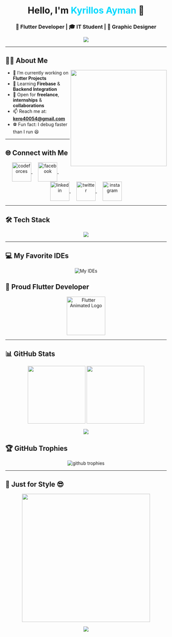 <!-- HEADER -->
<h1 align="center">
  Hello, I'm <span style="color:#00d9ff;">Kyrillos Ayman</span> 👋
</h1>

<!-- SUBTITLE -->
<h3 align="center">
  🚀 Flutter Developer | 🎓 IT Student | 🎨 Graphic Designer
</h3>

<!-- TYPING ANIMATION -->
<p align="center">
  <img src="https://readme-typing-svg.herokuapp.com?font=Fira+Code&size=24&pause=1000&color=00FFD1&center=true&vCenter=true&width=600&lines=Flutter+Developer+🚀;🎓+IT+Student;🎨+Graphic+Designer;💡+Problem+Solver;🔥+Always+Learning" />
</p>

---

## 🧑‍💻 About Me

<picture> 
  <img align="right" src="https://i.giphy.com/media/NiwZ9THiCOodYySoSh/giphy.gif" width="300px" />
</picture>

- 🔭 I’m currently working on **Flutter Projects**  
- 🌱 Learning **Firebase** & **Backend Integration**  
- 💼 Open for **freelance**, **internships** & **collaborations**  
- 📫 Reach me at: **kero40054@gmail.com**  
- ⚽ Fun fact: I debug faster than I run 😆  

---

## 🌐 Connect with Me

<p align="center">                        
  <a href="https://codeforces.com/profile/kero22" target="blank">
    <img align="center" src="https://raw.githubusercontent.com/rahuldkjain/github-profile-readme-generator/master/src/images/icons/Social/codeforces.svg" alt="codeforces" height="60" width="60" />
  </a>&emsp;
  <a href="https://www.facebook.com/share/12LVimewGEi/" target="blank">
    <img align="center" src="https://raw.githubusercontent.com/rahuldkjain/github-profile-readme-generator/master/src/images/icons/Social/facebook.svg" alt="facebook" height="60" width="60" />
  </a>&emsp;
  <a href="https://www.linkedin.com/in/kyrillos-ayman" target="blank">
    <img align="center" src="https://raw.githubusercontent.com/rahuldkjain/github-profile-readme-generator/master/src/images/icons/Social/linked-in-alt.svg" alt="linkedin" height="60" width="60" />
  </a>&emsp;
  <a href="https://twitter.com/keroayman2003" target="blank">
    <img align="center" src="https://raw.githubusercontent.com/rahuldkjain/github-profile-readme-generator/master/src/images/icons/Social/twitter.svg" alt="twitter" height="60" width="60" />
  </a>&emsp;
  <a href="https://instagram.com/kyrillos_ayman_22" target="blank">
    <img align="center" src="https://raw.githubusercontent.com/rahuldkjain/github-profile-readme-generator/master/src/images/icons/Social/instagram.svg" alt="instagram" height="60" width="60" />
  </a>
</p>

---

## 🛠️ Tech Stack

<p align="center">
  <img src="https://skillicons.dev/icons?i=dart,flutter,firebase,cpp,c,java,python,mysql,git,linux,figma,photoshop" />
</p>

---
 
## 💻 My Favorite IDEs

<p align="center">
  <img src="https://skills-icons.vercel.app/api/icons?i=vscode,netbeans,visualstudio,androidstudio,codeblocks" alt="My IDEs" />
</p>

## 💙 Proud Flutter Developer

<p align="center">
  <img src="https://media.giphy.com/media/SWjF9zQ4CTktab8HQN/giphy.gif" height="120" alt="Flutter Animated Logo"/>
</p>

---

## 📊 GitHub Stats

<p align="center">
  <img src="https://github-readme-stats.vercel.app/api?username=KyrillosAyman1&show_icons=true&theme=tokyonight&hide_border=true" height="180" />
  <img src="https://github-readme-stats.vercel.app/api/top-langs/?username=KyrillosAyman1&layout=compact&theme=tokyonight&hide_border=true" height="180" />
</p>

<p align="center">
  <img src="https://github-readme-streak-stats.herokuapp.com/?user=KyrillosAyman1&theme=tokyonight&hide_border=true" />
</p>


## 🏆 GitHub Trophies

<p align="center">
  <img src="https://github-profile-trophy.vercel.app/?username=KyrillosAyman1&theme=onestar&row=1&column=7" alt="github trophies" />
</p>

---

## 🎨 Just for Style 😎

<p align="center">
  <img src="https://raw.githubusercontent.com/abhisheknaiidu/abhisheknaiidu/master/code.gif" width="400" />
</p>

<p align="center">
  <img src="https://capsule-render.vercel.app/api?type=waving&color=0:00e5ff,100:0077ff&height=120&section=footer"/>
</p>
